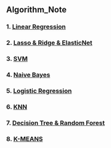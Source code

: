 ## Algorithm_Note
### 1. [Linear Regression](https://github.com/Ramongogo/Algorithm_Note/blob/main/Linear%20Regression.md)
### 2. [Lasso & Ridge & ElasticNet](https://github.com/Ramongogo/Algorithm_Note/blob/main/Lasso%20%26%20Ridge%20%26%20ElasticNet.md)
### 3. [SVM](https://github.com/Ramongogo/Algorithm_Note/blob/main/SVM.md)
### 4. [Naive Bayes](https://github.com/Ramongogo/Algorithm_Note/blob/main/Naive%20Bayes.md)
### 5. [Logistic Regression](https://github.com/Ramongogo/Algorithm_Note/blob/main/Logistic%20Regression.md)
### 6. [KNN](https://github.com/Ramongogo/Algorithm_Note/blob/main/KNN.md)
### 7. [Decision Tree & Random Forest](https://github.com/Ramongogo/Machine_Learning_Note/blob/main/Decision%20Tree%20&%20Random%20Forest.md)
### 8. [K-MEANS](https://github.com/Ramongogo/Machine_Learning_Note/blob/main/K-MEANS.md)
